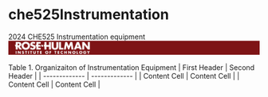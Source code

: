 # che525Instrumentation
2024 CHE525 Instrumentation equipment 
![image.png](https://raw.githubusercontent.com/mikey734/che525Instrumentation/main/IMAGE.png?token=GHSAT0AAAAAACQMIXK5XR52RH2Z7GR74RLOZQKYFYQ)

Table 1. Organizaiton of Instrumentation Equipment 
| First Header  | Second Header |
| ------------- | ------------- |
| Content Cell  | Content Cell  |
| Content Cell  | Content Cell  |

